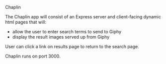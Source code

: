 Chaplin

The Chaplin app will consist of an Express server and client-facing
dynamic html pages that will:

 - allow the user to enter search terms to send to Giphy
 - display the result images served up from Giphy

 User can click a link on results page to return to the search page.

 Chaplin runs on port 3000.

 